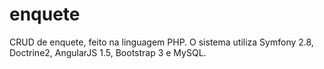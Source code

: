 # enquete
CRUD de enquete, feito na linguagem PHP. O sistema utiliza Symfony 2.8, Doctrine2, AngularJS 1.5, Bootstrap 3 e MySQL.
